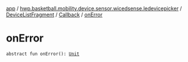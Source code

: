[app](../../../index.md) / [hwp.basketball.mobility.device.sensor.wicedsense.ledevicepicker](../../index.md) / [DeviceListFragment](../index.md) / [Callback](index.md) / [onError](.)

# onError

`abstract fun onError(): `[`Unit`](https://kotlinlang.org/api/latest/jvm/stdlib/kotlin/-unit/index.html)
